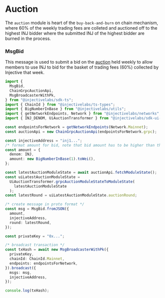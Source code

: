 # Auction

The `auction` module is heart of the `buy-back-and-burn` on chain mechanism, where 60% of the weekly trading fees are colleted and auctioned off to the highest INJ bidder where the submitted INJ of the highest bidder are burned in the process.

### MsgBid

This message is used to submit a bid on the [auction](https://hub.injective.network/auction/) held weekly to allow members to use INJ to bid for the basket of trading fees (60%) collected by Injective that week.

```ts
import {
  MsgBid,
  ChainGrpcAuctionApi,
  MsgBroadcasterWithPk,
} from "@injectivelabs/sdk-ts";
import { ChainId } from "@injectivelabs/ts-types";
import { BigNumberInBase } from "@injectivelabs/utils";
import { getNetworkEndpoints, Network } from "@injectivelabs/networks";
import { INJ_DENOM, UiAuctionTransformer } from "@injectivelabs/sdk-ui-ts";

const endpointsForNetwork = getNetworkEndpoints(Network.Mainnet);
const auctionApi = new ChainGrpcAuctionApi(endpointsForNetwork.grpc);

const injectiveAddress = "inj1...";
/* format amount for bid, note that bid amount has to be higher than the current highest bid */
const amount = {
  denom: INJ,
  amount: new BigNumberInBase(1).toWei(),
};

const latestAuctionModuleState = await auctionApi.fetchModuleState();
const uiLatestAuctionModuleState =
  UiAuctionTransformer.grpcAuctionModuleStateToModuleState(
    latestAuctionModuleState
  );
const latestRound = uiLatestAuctionModuleState.auctionRound;

/* create message in proto format */
const msg = MsgBid.fromJSON({
  amount,
  injectiveAddress,
  round: latestRound,
});

const privateKey = "0x...";

/* broadcast transaction */
const txHash = await new MsgBroadcasterWithPk({
  privateKey,
  chainId: ChainId.Mainnet,
  endpoints: endpointsForNetwork,
}).broadcast({
  msgs: msg,
  injectiveAddress,
});

console.log(txHash);
```
